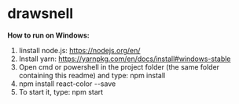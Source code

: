 # drawsnell

**How to run on Windows:**
1. Iinstall node.js: https://nodejs.org/en/
2. Install yarn: https://yarnpkg.com/en/docs/install#windows-stable
3. Open cmd or powershell in the project folder (the same folder containing this readme) and type: npm install
4. npm install react-color --save
5. To start it, type: npm start